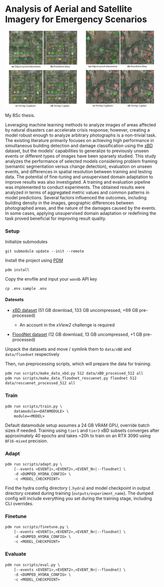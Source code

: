 # Analysis of Aerial and Satellite Imagery for Emergency Scenarios

![img](.img/banner.png)

My BSc thesis.

Leveraging machine learning methods to analyze images of areas affected by natural disasters can accelerate crisis response; however, creating a model robust enough to analyze arbitrary photographs is a non-trivial task. The existing literature primarily focuses on achieving high performance in simultaneous building detection and damage classification using the [xBD](https://arxiv.org/abs/1911.09296) dataset, but the models' capabilities to generalize to previously unseen events or different types of images have been sparsely studied. This study analyzes the performance of selected models considering problem framing (semantic segmentation versus change detection), evaluation on unseen events, and differences in spatial resolution between training and testing data. The potential of fine-tuning and unsupervised domain adaptation to improve results was also investigated. A training and evaluation pipeline was implemented to conduct experiments. The obtained results were analyzed in terms of aggregated metric values and common patterns in model predictions. Several factors influenced the outcomes, including building density in the images, geographic differences between photographed areas, and the nature of the damages caused by the events. In some cases, applying unsupervised domain adaptation or redefining the task proved beneficial for improving result quality.

### Setup

Initialize submodules

```shell
git submodule update --init --remote
```

Install the project using [PDM](https://pdm-project.org/en/latest/)

```shell
pdm install
```

Copy the envfile and input your `wandb` API key

```shell
cp .env.sample .env
```

#### Datesets

- [xBD dataset](https://xview2.org/dataset) (51 GB download, 133 GB uncompressed, +69 GB pre-processed)

    - An account in the *xView2* challenge is required

- [FloodNet dataset](https://www.dropbox.com/scl/fo/k33qdif15ns2qv2jdxvhx/ANGaa8iPRhvlrvcKXjnmNRc?rlkey=ao2493wzl1cltonowjdbrnp7f&e=4&dl=0) (12 GB download, 13 GB uncompressed, +1 GB pre-processed)

Unpack the datasets and move / symlink them to `data/xBD` and `data/floodnet` respectively

Then, run preprocessing scripts, which will prepare the data for training:

```shell
pdm run scripts/make_data_xbd.py 512 data/xBD_processed_512 all
pdm run scripts/make_data_floodnet_rescuenet.py floodnet 512 data/rescuenet_processed_512 all
```

### Train

```shell
pdm run scripts/train.py \
    datamodule=<DATAMODULE> \
    module=<MODEL>
```

Default datamodule setup assumes a 24 GB VRAM GPU, override batch sizes if needed. Training using `tier1` and `tier3` xBD subsets converges after approximately 40 epochs and takes ~20h to train on an RTX 3090 using `BF16-mixed` precision.

### Adapt

```shell
pdm run scripts/adapt.py \
    [--events <EVENT1>,<EVENT2>,<EVENT_N>|--floodnet] \
    -d <DUMPED_HYDRA_CONFIG> \
    -c <MODEL_CHECKPOINT>
```

Find the hydra config directory (`.hydra`) and model checkpoint in output directory created during training (`outputs/experiment_name`). The dumped config will include everything you set during the training stage, including CLI overrides.

### Finetune

```shell
pdm run scripts/finetune.py \
    [--events <EVENT1>,<EVENT2>,<EVENT_N>|--floodnet] \
    -d <DUMPED_HYDRA_CONFIG> \
    -c <MODEL_CHECKPOINT>
```

### Evaluate

```shell
pdm run scripts/eval.py \
    [--events <EVENT1>,<EVENT2>,<EVENT_N>|--floodnet] \
    -d <DUMPED_HYDRA_CONFIG> \
    -c <MODEL_CHECKPOINT>
```
